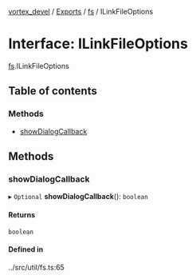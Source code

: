 [vortex_devel](../README.md) / [Exports](../modules.md) / [fs](../modules/fs.md) / ILinkFileOptions

# Interface: ILinkFileOptions

[fs](../modules/fs.md).ILinkFileOptions

## Table of contents

### Methods

- [showDialogCallback](fs.ILinkFileOptions.md#showdialogcallback)

## Methods

### showDialogCallback

▸ `Optional` **showDialogCallback**(): `boolean`

#### Returns

`boolean`

#### Defined in

../src/util/fs.ts:65
